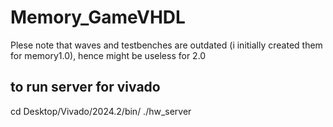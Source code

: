 # Memory_GameVHDL

Plese note that waves and testbenches are outdated (i initially created them for memory1.0), hence might be useless for 2.0

## to run server for vivado 
cd Desktop/Vivado/2024.2/bin/
./hw_server 

